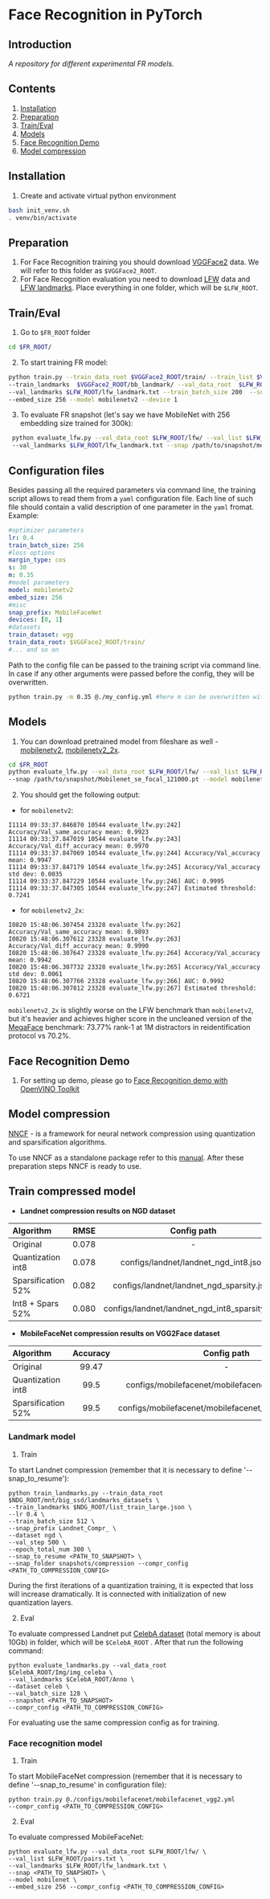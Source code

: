 # Face Recognition in PyTorch

## Introduction

*A repository for different experimental FR models.*

## Contents
1. [Installation](#installation)
2. [Preparation](#preparation)
3. [Train/Eval](#traineval)
4. [Models](#models)
5. [Face Recognition Demo](#face-recognition-demo)
6. [Model compression](#model-compression)

## Installation
1. Create and activate virtual python environment
```bash
bash init_venv.sh
. venv/bin/activate
```




## Preparation

1. For Face Recognition training you should download [VGGFace2](http://www.robots.ox.ac.uk/~vgg/data/vgg_face2/) data. We will refer to this folder as `$VGGFace2_ROOT`.
2. For Face Recognition evaluation you need to download [LFW](http://vis-www.cs.umass.edu/lfw/) data and [LFW landmarks](https://github.com/clcarwin/sphereface_pytorch/blob/master/data/lfw_landmark.txt).  Place everything in one folder, which will be `$LFW_ROOT`.




## Train/Eval
1. Go to `$FR_ROOT` folder
```bash
cd $FR_ROOT/
```

2. To start training FR model:

```bash
python train.py --train_data_root $VGGFace2_ROOT/train/ --train_list $VGGFace2_ROOT/meta/train_list.txt
--train_landmarks  $VGGFace2_ROOT/bb_landmark/ --val_data_root  $LFW_ROOT/lfw/ --val_list $LFW_ROOT/pairs.txt  
--val_landmarks $LFW_ROOT/lfw_landmark.txt --train_batch_size 200  --snap_prefix mobilenet_256 --lr 0.35
--embed_size 256 --model mobilenetv2 --device 1
```

3. To evaluate FR snapshot (let's say we have MobileNet with 256 embedding size trained for 300k):

```bash
 python evaluate_lfw.py --val_data_root $LFW_ROOT/lfw/ --val_list $LFW_ROOT/pairs.txt
 --val_landmarks $LFW_ROOT/lfw_landmark.txt --snap /path/to/snapshot/mobilenet_256_300000.pt --model mobilenet --embed_size 256
```

## Configuration files
Besides passing all the required parameters via command line, the training script allows to read them from a `yaml` configuration file.
Each line of such file should contain a valid description of one parameter in the `yaml` fromat.
Example:
```yml
#optimizer parameters
lr: 0.4
train_batch_size: 256
#loss options
margin_type: cos
s: 30
m: 0.35
#model parameters
model: mobilenetv2
embed_size: 256
#misc
snap_prefix: MobileFaceNet
devices: [0, 1]
#datasets
train_dataset: vgg
train_data_root: $VGGFace2_ROOT/train/
#... and so on
```
Path to the config file can be passed to the training script via command line. In case if any other arguments were passed before the config, they will be overwritten.
```bash
python train.py -m 0.35 @./my_config.yml #here m can be overwritten with the value from my_config.yml
```



## Models

1. You can download pretrained model from fileshare as well - [mobilenetv2](https://download.01.org/opencv/openvino_training_extensions/models/face_recognition/Mobilenet_se_focal_121000.pt),
[mobilenetv2_2x](https://download.01.org/opencv/openvino_training_extensions/models/face_recognition/Mobilenet_2x_se_121000.pt).

```bash
cd $FR_ROOT
python evaluate_lfw.py --val_data_root $LFW_ROOT/lfw/ --val_list $LFW_ROOT/pairs.txt --val_landmarks $LFW_ROOT/lfw_landmark.txt
--snap /path/to/snapshot/Mobilenet_se_focal_121000.pt --model mobilenet --embed_size 256
```

2. You should get the following output:
- for `mobilenetv2`:
```
I1114 09:33:37.846870 10544 evaluate_lfw.py:242] Accuracy/Val_same_accuracy mean: 0.9923
I1114 09:33:37.847019 10544 evaluate_lfw.py:243] Accuracy/Val_diff_accuracy mean: 0.9970
I1114 09:33:37.847069 10544 evaluate_lfw.py:244] Accuracy/Val_accuracy mean: 0.9947
I1114 09:33:37.847179 10544 evaluate_lfw.py:245] Accuracy/Val_accuracy std dev: 0.0035
I1114 09:33:37.847229 10544 evaluate_lfw.py:246] AUC: 0.9995
I1114 09:33:37.847305 10544 evaluate_lfw.py:247] Estimated threshold: 0.7241
```
- for `mobilenetv2_2x`:
```
I0820 15:48:06.307454 23328 evaluate_lfw.py:262] Accuracy/Val_same_accuracy mean: 0.9893
I0820 15:48:06.307612 23328 evaluate_lfw.py:263] Accuracy/Val_diff_accuracy mean: 0.9990
I0820 15:48:06.307647 23328 evaluate_lfw.py:264] Accuracy/Val_accuracy mean: 0.9942
I0820 15:48:06.307732 23328 evaluate_lfw.py:265] Accuracy/Val_accuracy std dev: 0.0061
I0820 15:48:06.307766 23328 evaluate_lfw.py:266] AUC: 0.9992
I0820 15:48:06.307812 23328 evaluate_lfw.py:267] Estimated threshold: 0.6721
```

`mobilenetv2_2x` is slightly worse on the LFW benchmark than `mobilenetv2`, but it's heavier and achieves higher score in the
uncleaned version of the [MegaFace](http://megaface.cs.washington.edu/participate/challenge.html) benchmark: 73.77% rank-1 at 1M distractors in reidentification protocol vs 70.2%.

## Face Recognition Demo

1. For setting up demo, please go to [Face Recognition demo with OpenVINO Toolkit](./demo/README.md)

## Model compression


[NNCF](https://github.com/opencv/openvino_training_extensions/tree/develop/pytorch_toolkit/nncf) - is a framework for neural network compression using quantization and sparsification algorithms.

To use NNCF as a standalone package refer to this [manual](https://github.com/opencv/openvino_training_extensions/blob/develop/pytorch_toolkit/nncf/docs/PackageUsage.md).
After these preparation steps NNCF is ready to use.


## Train compressed model


- **Landnet compression results on NGD dataset**

| Algorithm | RMSE | Config path |
| :-- | :-: | :-: |
| Original | 0.078 | - |
| Quantization int8  | 0.078 | configs/landnet/landnet_ngd_int8.json |
| Sparsification 52%  | 0.082 | configs/landnet/landnet_ngd_sparsity.json |
| Int8 + Spars 52%  |  0.080 | configs/landnet/landnet_ngd_int8_sparsity.json |


- **MobileFaceNet compression results on VGG2Face dataset**

| Algorithm | Accuracy | Config path |
| :-- | :-: | :-: |
| Original | 99.47 | - |
| Quantization int8  | 99.5 | configs/mobilefacenet/mobilefacenet_vgg2_int8.json |
| Sparsification 52%  | 99.5 | configs/mobilefacenet/mobilefacenet_vgg2_sparsity.json |

### Landmark model

1. Train

To start Landnet compression (remember that it is necessary to define '--snap_to_resume'):

```
python train_landmarks.py --train_data_root $NDG_ROOT/mnt/big_ssd/landmarks_datasets \
--train_landmarks $NDG_ROOT/list_train_large.json \
--lr 0.4 \
--train_batch_size 512 \
--snap_prefix Landnet_Compr_ \
--dataset ngd \
--val_step 500 \
--epoch_total_num 300 \
--snap_to_resume <PATH_TO_SNAPSHOT> \
--snap_folder snapshots/compression --compr_config <PATH_TO_COMPRESSION_CONFIG>
```

During the first iterations of a quantization training, it is expected that loss will increase dramatically. It is connected with initialization of new quantization layers.

2. Eval

To evaluate compressed Landnet put [CelebA dataset](http://mmlab.ie.cuhk.edu.hk/projects/CelebA.html) (total memory is about 10Gb) in folder, which will be ```$CelebA_ROOT``` . After that run the following command:
```
python evaluate_landmarks.py --val_data_root $CelebA_ROOT/Img/img_celeba \
--val_landmarks $CelebA_ROOT/Anno \
--dataset celeb \
--val_batch_size 128 \
--snapshot <PATH_TO_SNAPSHOT>
--compr_config <PATH_TO_COMPRESSION_CONFIG>
```
For evaluating use the same compression config as for training.

### Face recognition model
1. Train

To start MobileFaceNet compression (remember that it is necessary to define '--snap_to_resume' in configuration file):

```
python train.py @./configs/mobilefacenet/mobilefacenet_vgg2.yml
--compr_config <PATH_TO_COMPRESSION_CONFIG>
```

2. Eval

To evaluate compressed MobileFaceNet:

```
python evaluate_lfw.py --val_data_root $LFW_ROOT/lfw/ \
--val_list $LFW_ROOT/pairs.txt \
--val_landmarks $LFW_ROOT/lfw_landmark.txt \
--snap <PATH_TO_SNAPSHOT> \
--model mobilenet \
--embed_size 256 --compr_config <PATH_TO_COMPRESSION_CONFIG>
```






